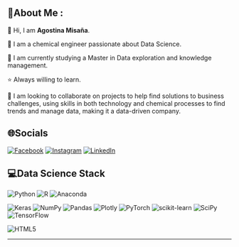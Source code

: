 
## 💫About Me :
   👋 Hi, I am **Agostina Misaña**.
   
   👀 I am a chemical engineer passionate about Data Science. 
   
   🌱 I am currently studying a Master in Data exploration and knowledge management.
   
   ⭐ Always willing to learn.
   
   💞️ I am looking to collaborate on projects to help find solutions to business challenges, using skills in both technology and chemical processes to find trends and manage data, making it a data-driven company.

## 🌐Socials
[![Facebook](https://img.shields.io/badge/Facebook-%231877F2.svg?logo=Facebook&logoColor=white)](https://facebook.com/https://www.facebook.com/agostina.misana/) [![Instagram](https://img.shields.io/badge/Instagram-%23E4405F.svg?logo=Instagram&logoColor=white)](https://instagram.com/agostinamisana) [![LinkedIn](https://img.shields.io/badge/LinkedIn-%230077B5.svg?logo=linkedin&logoColor=white)](https://linkedin.com/in/https://www.linkedin.com/in/agostinamisa%C3%B1a/) 

## 💻Data Science Stack
![Python](https://img.shields.io/badge/python-3670A0?style=plastic&logo=python&logoColor=ffdd54)
![R](https://img.shields.io/badge/r-%23276DC3.svg?style=plastic&logo=r&logoColor=white) ![Anaconda](https://img.shields.io/badge/Anaconda-%2344A833.svg?style=plastic&logo=anaconda&logoColor=white) 

![Keras](https://img.shields.io/badge/Keras-%23D00000.svg?style=plastic&logo=Keras&logoColor=white) ![NumPy](https://img.shields.io/badge/numpy-%23013243.svg?style=plastic&logo=numpy&logoColor=white) ![Pandas](https://img.shields.io/badge/pandas-%23150458.svg?style=plastic&logo=pandas&logoColor=white) ![Plotly](https://img.shields.io/badge/Plotly-%233F4F75.svg?style=plastic&logo=plotly&logoColor=white) ![PyTorch](https://img.shields.io/badge/PyTorch-%23EE4C2C.svg?style=plastic&logo=PyTorch&logoColor=white) ![scikit-learn](https://img.shields.io/badge/scikit--learn-%23F7931E.svg?style=plastic&logo=scikit-learn&logoColor=white) ![SciPy](https://img.shields.io/badge/SciPy-%230C55A5.svg?style=plastic&logo=scipy&logoColor=%white) ![TensorFlow](https://img.shields.io/badge/TensorFlow-%23FF6F00.svg?style=plastic&logo=TensorFlow&logoColor=white)

![HTML5](https://img.shields.io/badge/html5-%23E34F26.svg?style=plastic&logo=html5&logoColor=white) 

---

<!---
agomisa/agomisa is a ✨ special ✨ repository because its `README.md` (this file) appears on your GitHub profile.
You can click the Preview link to take a look at your changes.
--->
